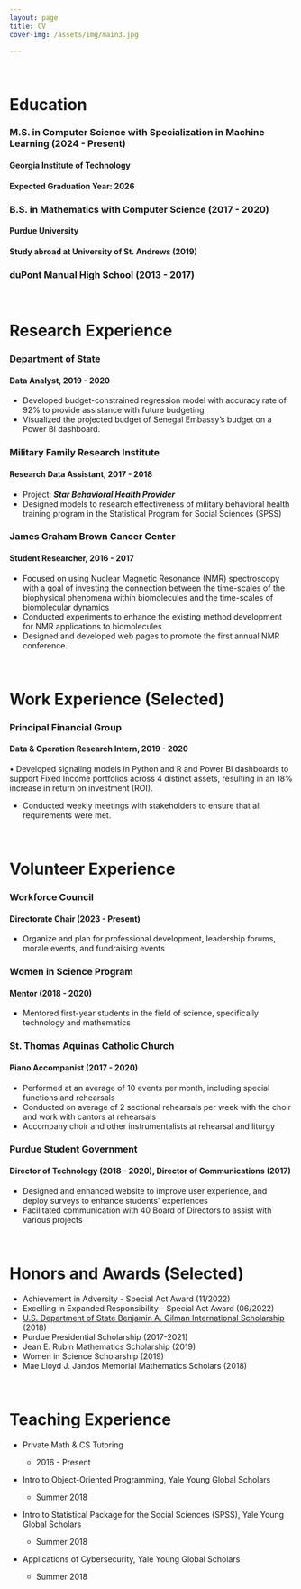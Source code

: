 ```yaml
---
layout: page
title: CV
cover-img: /assets/img/main3.jpg

---
```


<br/>


# Education
### M.S. in Computer Science with Specialization in Machine Learning (2024 - Present)
#### Georgia Institute of Technology
#### Expected Graduation Year: 2026
###
### B.S. in Mathematics with Computer Science (2017 - 2020)
#### Purdue University
#### Study abroad at University of St. Andrews (2019)
###
### duPont Manual High School (2013 - 2017)

<br/>

# Research Experience
### Department of State
#### Data Analyst, 2019 - 2020
* Developed budget-constrained regression model with accuracy rate of 92% to provide assistance with future budgeting
* Visualized the projected budget of Senegal Embassy’s budget on a Power BI dashboard.

### Military Family Research Institute
#### Research Data Assistant, 2017 - 2018
*  Project: _**Star Behavioral Health Provider**_
  * Designed models to research effectiveness of military behavioral health training program in the Statistical Program for Social Sciences (SPSS)

### James Graham Brown Cancer Center
#### Student Researcher, 2016 - 2017
* Focused on using Nuclear Magnetic Resonance (NMR) spectroscopy with a goal of investing the connection between the time-scales of the biophysical phenomena within biomolecules and the time-scales of biomolecular dynamics
* Conducted experiments to enhance the existing method development for NMR applications to biomolecules
* Designed and developed web pages to promote the first annual NMR conference. 

<br/>

# Work Experience (Selected)
### Principal Financial Group
#### Data & Operation Research Intern, 2019 - 2020
•	Developed signaling models in Python and R and Power BI dashboards to support Fixed Income portfolios across 4 distinct assets, resulting in an 18% increase in return on investment (ROI).
* Conducted weekly meetings with stakeholders to ensure that all requirements were met. 

<br/>

# Volunteer Experience
### Workforce Council
#### Directorate Chair (2023 - Present)
* Organize and plan for professional development, leadership forums, morale events, and fundraising events

### Women in Science Program
#### Mentor (2018 - 2020)
* Mentored first-year students in the field of science, specifically technology and mathematics

### St. Thomas Aquinas Catholic Church
#### Piano Accompanist (2017 - 2020)
* Performed at an average of 10 events per month, including special functions and rehearsals
* Conducted on average of 2 sectional rehearsals per week with the choir and work with cantors at rehearsals
* Accompany choir and other instrumentalists at rehearsal and liturgy

### Purdue Student Government
#### Director of Technology (2018 - 2020), Director of Communications (2017)
* Designed and enhanced website to improve user experience, and deploy surveys to enhance students' experiences 
* Facilitated communication with 40 Board of Directors to assist with various projects

<br/>

# Honors and Awards (Selected)
*	Achievement in Adversity - Special Act Award (11/2022)
*	Excelling in Expanded Responsibility - Special Act Award (06/2022)
* [U.S. Department of State Benjamin A. Gilman International Scholarship](https://www.purdue.edu/niso/scholars/Lee,%20Sue%2019gl.php) (2018) 
* Purdue Presidential Scholarship (2017-2021)
* Jean E. Rubin Mathematics Scholarship (2019)
* Women in Science Scholarship (2019)
* Mae Lloyd J. Jandos Memorial Mathematics Scholars (2018)


<br/>

# Teaching Experience
* Private Math & CS Tutoring
  * 2016 - Present
    
* Intro to Object-Oriented Programming, Yale Young Global Scholars
  * Summer 2018

* Intro to Statistical Package for the Social Sciences (SPSS), Yale Young Global Scholars
  * Summer 2018

* Applications of Cybersecurity, Yale Young Global Scholars
  * Summer 2018


